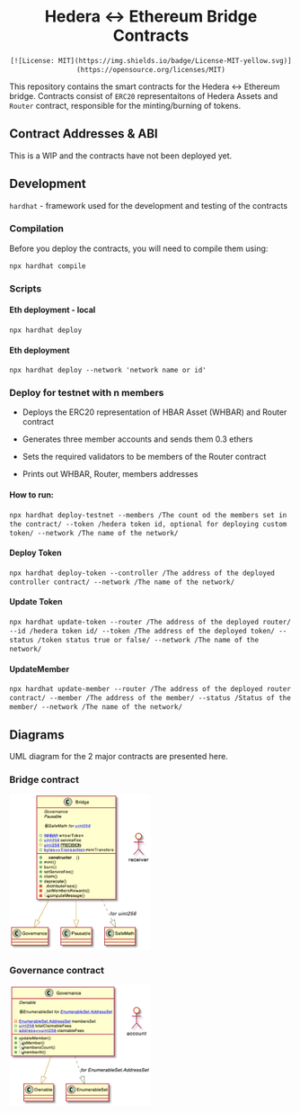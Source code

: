 <div align="center">

# Hedera <-> Ethereum Bridge Contracts

    [![License: MIT](https://img.shields.io/badge/License-MIT-yellow.svg)](https://opensource.org/licenses/MIT)

</div>

This repository contains the smart contracts for the Hedera <-> Ethereum bridge.
Contracts consist of `ERC20` representaitons of Hedera Assets and `Router` contract, responsible for the minting/burning of tokens.

## Contract Addresses & ABI

This is a WIP and the contracts have not been deployed yet.

## Development

`hardhat` - framework used for the development and testing of the contracts

### Compilation

Before you deploy the contracts, you will need to compile them using:

```
npx hardhat compile
```

### Scripts

#### Eth deployment - local

```
npx hardhat deploy
```

#### Eth deployment

```
npx hardhat deploy --network 'network name or id'
```

### Deploy for testnet with n members

-   Deploys the ERC20 representation of HBAR Asset (WHBAR) and Router contract
-   Generates three member accounts and sends them 0.3 ethers

-   Sets the required validators to be members of the Router contract
-   Prints out WHBAR, Router, members addresses

#### How to run:

```
npx hardhat deploy-testnet --members /The count od the members set in the contract/ --token /hedera token id, optional for deploying custom token/ --network /The name of the network/
```

#### Deploy Token

```
npx hardhat deploy-token --controller /The address of the deployed controller contract/ --network /The name of the network/
```

#### Update Token

```
npx hardhat update-token --router /The address of the deployed router/ --id /hedera token id/ --token /The address of the deployed token/ --status /token status true or false/ --network /The name of the network/
```

#### UpdateMember

```
npx hardhat update-member --router /The address of the deployed router contract/ --member /The address of the member/ --status /Status of the member/ --network /The name of the network/

```

## Diagrams

UML diagram for the 2 major contracts are presented here.

### Bridge contract

<div align="center" style="width:50%">

![bridge](/img/bridge.png "Bridge contract")

</div>

### Governance contract

<div align="center" style="width:50%">

![governance](/img/gov.png "Governance contract")

</div>
